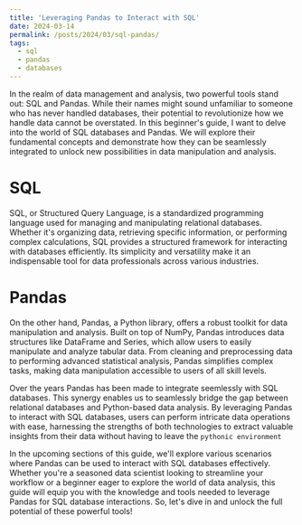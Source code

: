 ```yaml
---
title: 'Leveraging Pandas to Interact with SQL'
date: 2024-03-14
permalink: /posts/2024/03/sql-pandas/
tags:
  - sql
  - pandas
  - databases
---
```


In the realm of data management and analysis, two powerful tools stand out: SQL and Pandas. While their names might sound unfamiliar to someone who has never handled databases, their potential to revolutionize how we handle data cannot be overstated. In this beginner's guide, I want to delve into the world of SQL databases and Pandas. We will explore their fundamental concepts and demonstrate how they can be seamlessly integrated to unlock new possibilities in data manipulation and analysis.



SQL
======

SQL, or Structured Query Language, is a standardized programming language used for managing and manipulating relational databases. Whether it's organizing data, retrieving specific information, or performing complex calculations, SQL provides a structured framework for interacting with databases efficiently. Its simplicity and versatility make it an indispensable tool for data professionals across various industries.

Pandas
======

On the other hand, Pandas, a Python library, offers a robust toolkit for data manipulation and analysis. Built on top of NumPy, Pandas introduces data structures like DataFrame and Series, which allow users to easily manipulate and analyze tabular data. From cleaning and preprocessing data to performing advanced statistical analysis, Pandas simplifies complex tasks, making data manipulation accessible to users of all skill levels.

Over the years Pandas has been made to integrate seemlessly with SQL databases.
This synergy enables us to seamlessly bridge the gap between relational databases and Python-based data analysis. By leveraging Pandas to interact with SQL databases, users can perform intricate data operations with ease, harnessing the strengths of both technologies to extract valuable insights from their data without having to leave the `pythonic environment`


In the upcoming sections of this guide, we'll explore various scenarios where Pandas can be used to interact with SQL databases effectively. Whether you're a seasoned data scientist looking to streamline your workflow or a beginner eager to explore the world of data analysis, this guide will equip you with the knowledge and tools needed to leverage Pandas for SQL database interactions. So, let's dive in and unlock the full potential of these powerful tools!


    
    